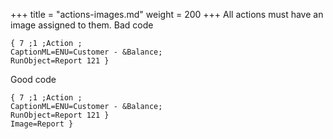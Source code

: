 +++
title = "actions-images.md"
weight = 200
+++
All actions must have an image assigned to them.
Bad code

    { 7 ;1 ;Action ;
    CaptionML=ENU=Customer - &Balance;
    RunObject=Report 121 }

Good code

    { 7 ;1 ;Action ;
    CaptionML=ENU=Customer - &Balance;
    RunObject=Report 121 }
    Image=Report }
